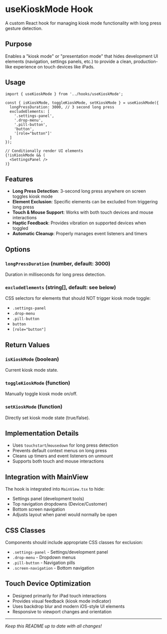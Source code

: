 # useKioskMode Hook

A custom React hook for managing kiosk mode functionality with long press gesture detection.

## Purpose

Enables a "kiosk mode" or "presentation mode" that hides development UI elements (navigation, settings panels, etc.) to provide a clean, production-like experience on touch devices like iPads.

## Usage

```tsx
import { useKioskMode } from '../hooks/useKioskMode';

const { isKioskMode, toggleKioskMode, setKioskMode } = useKioskMode({
  longPressDuration: 3000, // 3 second long press
  excludeElements: [
    '.settings-panel',
    '.drop-menu', 
    '.pill-button',
    'button',
    '[role="button"]'
  ]
});

// Conditionally render UI elements
{!isKioskMode && (
  <SettingsPanel />
)}
```

## Features

- **Long Press Detection**: 3-second long press anywhere on screen toggles kiosk mode
- **Element Exclusion**: Specific elements can be excluded from triggering long press
- **Touch & Mouse Support**: Works with both touch devices and mouse interactions
- **Haptic Feedback**: Provides vibration on supported devices when toggled
- **Automatic Cleanup**: Properly manages event listeners and timers

## Options

### `longPressDuration` (number, default: 3000)
Duration in milliseconds for long press detection.

### `excludeElements` (string[], default: see below)
CSS selectors for elements that should NOT trigger kiosk mode toggle:
- `.settings-panel`
- `.drop-menu` 
- `.pill-button`
- `button`
- `[role="button"]`

## Return Values

### `isKioskMode` (boolean)
Current kiosk mode state.

### `toggleKioskMode` (function)
Manually toggle kiosk mode on/off.

### `setKioskMode` (function)
Directly set kiosk mode state (true/false).

## Implementation Details

- Uses `touchstart`/`mousedown` for long press detection
- Prevents default context menus on long press
- Cleans up timers and event listeners on unmount
- Supports both touch and mouse interactions

## Integration with MainView

The hook is integrated into `MainView.tsx` to hide:
- Settings panel (development tools)
- Top navigation dropdowns (Device/Customer)
- Bottom screen navigation
- Adjusts layout when panel would normally be open

## CSS Classes

Components should include appropriate CSS classes for exclusion:
- `.settings-panel` - Settings/development panel
- `.drop-menu` - Dropdown menus
- `.pill-button` - Navigation pills
- `.screen-navigation` - Bottom navigation

## Touch Device Optimization

- Designed primarily for iPad touch interactions
- Provides visual feedback (kiosk mode indicator)
- Uses backdrop blur and modern iOS-style UI elements
- Responsive to viewport changes and orientation

---

*Keep this README up to date with all changes!* 
